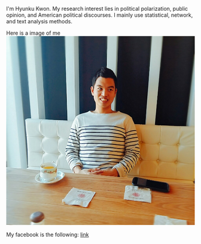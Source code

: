 I'm Hyunku Kwon. My research interest lies in political polarization, public opinion, and American political discourses. I mainly use statistical, network, and text analysis methods. 

Here is a image of me
![](https://github.com/HyunkuKwon/hw01/blob/master/KakaoTalk_20171001_221540326.jpg)

My facebook is the following:
[link](https://www.facebook.com/hyunku.kwon.9)
